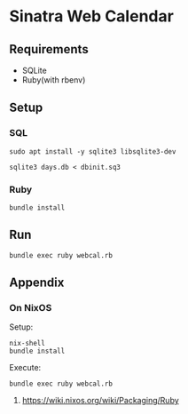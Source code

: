 # Sinatra Web Calendar

## Requirements

- SQLite
- Ruby(with rbenv)

## Setup

### SQL

``` shell
sudo apt install -y sqlite3 libsqlite3-dev
```

``` shell
sqlite3 days.db < dbinit.sq3
```

### Ruby

``` shell
bundle install
```

## Run

``` shell
bundle exec ruby webcal.rb
```


## Appendix

### On NixOS

Setup: 

``` shell
nix-shell
bundle install
```

Execute:

``` shell
bundle exec ruby webcal.rb
```

1. <https://wiki.nixos.org/wiki/Packaging/Ruby>